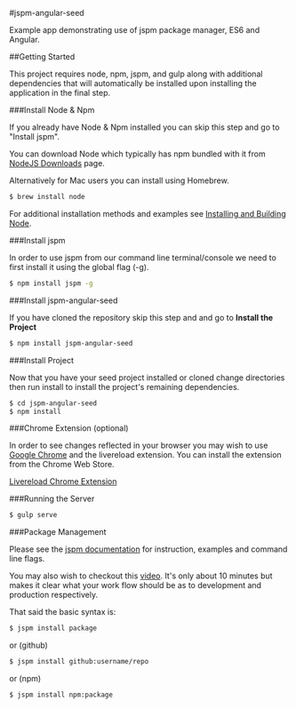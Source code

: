 #jspm-angular-seed

Example app demonstrating use of jspm package manager, ES6 and Angular.

##Getting Started

This project requires node, npm, jspm, and gulp along with additional dependencies that will
automatically be installed upon installing the application in the final step.

###Install Node & Npm

If you already have Node & Npm installed you can skip this step and go to "Install jspm".

You can download Node which typically has npm bundled with it from <a href="https://nodejs.org/download/">
NodeJS Downloads</a> page.

Alternatively for Mac users you can install using Homebrew.

```sh
$ brew install node
```

For additional installation methods and examples see 
[Installing and Building Node](https://github.com/joyent/node/wiki/Installation).

###Install jspm

In order to use jspm from our command line terminal/console we need to first install it using the global flag (-g).

```sh
$ npm install jspm -g
```

###Install jspm-angular-seed

If you have cloned the repository skip this step and and go to **Install the Project**

```sh
$ npm install jspm-angular-seed
```

###Install Project

Now that you have your seed project installed or cloned change directories
then run install to install the project's remaining dependencies.

```sh
$ cd jspm-angular-seed
$ npm install
```

###Chrome Extension (optional)

In order to see changes reflected in your browser you may wish to use [Google Chrome](http://www.google.com/chrome)
and the livereload extension. You can install the extension from the Chrome Web Store.

[Livereload Chrome Extension](https://chrome.google.com/webstore/detail/livereload/jnihajbhpnppcggbcgedagnkighmdlei?hl=en-US)

###Running the Server

```sh
$ gulp serve
```

###Package Management

Please see the [jspm documentation](https://github.com/jspm/jspm-cli/wiki/Getting-Started) 
for instruction, examples and command line flags.

You may also wish to checkout this [video](https://youtu.be/iukBMY4apvI). It's only about 10 minutes
but makes it clear what your work flow should be as to development and production respectively.

That said the basic syntax is:

```sh
$ jspm install package
```

or (github)

```sh
$ jspm install github:username/repo
```

or (npm)

```sh
$ jspm install npm:package
```